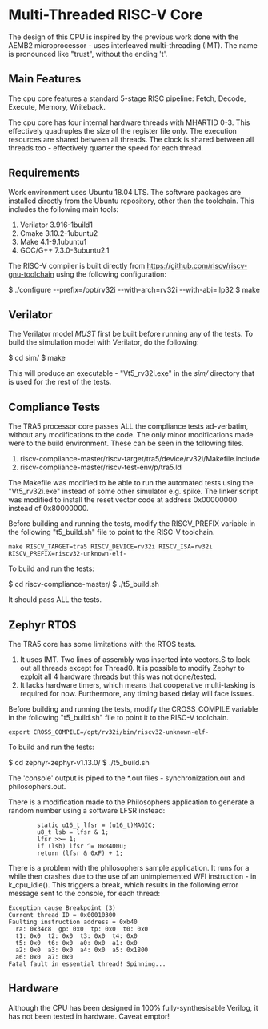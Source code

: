 # Multi-Threaded RISC-V Core

The design of this CPU is inspired by the previous work done with the AEMB2 microprocessor - uses interleaved multi-threading (IMT).
The name is pronounced like "trust", without the ending 't'.

## Main Features

The cpu core features a standard 5-stage RISC pipeline: Fetch, Decode, Execute, Memory, Writeback.

The cpu core has four internal hardware threads with MHARTID 0-3. This effectively quadruples the size of the register file only. The execution resources are shared between all threads. The clock is shared between all threads too - effectively quarter the speed for each thread.

## Requirements

Work environment uses Ubuntu 18.04 LTS. The software packages are installed directly from the Ubuntu repository, other than the toolchain. This includes the following main tools:

1. Verilator 3.916-1build1
2. Cmake 3.10.2-1ubuntu2
3. Make 4.1-9.1ubuntu1
4. GCC/G++ 7.3.0-3ubuntu2.1

The RISC-V compiler is built directly from https://github.com/riscv/riscv-gnu-toolchain using the following configuration:

$ ./configure --prefix=/opt/rv32i --with-arch=rv32i --with-abi=ilp32
$ make

## Verilator

The Verilator model *MUST* first be built before running any of the tests.
To build the simulation model with Verilator, do the following:

$ cd sim/
$ make

This will produce an executable - "Vt5_rv32i.exe" in the *sim/* directory that is used for the rest of the tests.

## Compliance Tests

The TRA5 processor core passes ALL the compliance tests ad-verbatim, without any modifications to the code. The only minor modifications made were to the build environment. These can be seen in the following files.

1. riscv-compliance-master/riscv-target/tra5/device/rv32i/Makefile.include
2. riscv-compliance-master/riscv-test-env/p/tra5.ld

The Makefile was modified to be able to run the automated tests using the "Vt5_rv32i.exe" instead of some other simulator e.g. spike.
The linker script was modified to install the reset vector code at address 0x00000000 instead of 0x80000000.

Before building and running the tests, modify the RISCV_PREFIX variable in the following "t5_build.sh" file to point to the RISC-V toolchain.

```
make RISCV_TARGET=tra5 RISCV_DEVICE=rv32i RISCV_ISA=rv32i RISCV_PREFIX=riscv32-unknown-elf-
```

To build and run the tests:

$ cd riscv-compliance-master/
$ ./t5_build.sh

It should pass ALL the tests.

## Zephyr RTOS

The TRA5 core has some limitations with the RTOS tests.

1. It uses IMT. Two lines of assembly was inserted into vectors.S to lock out all threads except for Thread0. It is possible to modify Zephyr to exploit all 4 hardware threads but this was not done/tested.
2. It lacks hardware timers, which means that cooperative multi-tasking is required for now. Furthermore, any timing based delay will face issues. 

Before building and running the tests, modify the CROSS_COMPILE variable in the following "t5_build.sh" file to point it to the RISC-V toolchain.

```
export CROSS_COMPILE=/opt/rv32i/bin/riscv32-unknown-elf-
```

To build and run the tests:

$ cd zephyr-zephyr-v1.13.0/
$ ./t5_build.sh

The 'console' output is piped to the *.out files - synchronization.out and philosophers.out.

There is a modification made to the Philosophers application to generate a random number using a software LFSR instead:

```
        static u16_t lfsr = (u16_t)MAGIC;
        u8_t lsb = lfsr & 1;
        lfsr >>= 1;
        if (lsb) lfsr ^= 0xB400u;
        return (lfsr & 0xF) + 1;
```

There is a problem with the philosophers sample application. It runs for a while then crashes due to the use of an unimplemented WFI instruction - in k_cpu_idle(). This triggers a break, which results in the following error message sent to the console, for each thread:

```
Exception cause Breakpoint (3)
Current thread ID = 0x00010300
Faulting instruction address = 0xb40
  ra: 0x34c8  gp: 0x0  tp: 0x0  t0: 0x0
  t1: 0x0  t2: 0x0  t3: 0x0  t4: 0x0
  t5: 0x0  t6: 0x0  a0: 0x0  a1: 0x0
  a2: 0x0  a3: 0x0  a4: 0x0  a5: 0x1800
  a6: 0x0  a7: 0x0
Fatal fault in essential thread! Spinning...
```

## Hardware

Although the CPU has been designed in 100% fully-synthesisable Verilog, it has not been tested in hardware. 
Caveat emptor!

